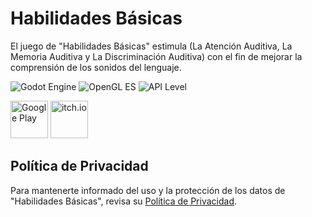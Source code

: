# Habilidades Básicas

El juego de "Habilidades Básicas" estimula (La Atención Auditiva, La Memoria Auditiva y La Discriminación Auditiva) con el fin de mejorar la comprensión de los sonidos del lenguaje.

![Godot Engine](https://img.shields.io/badge/Godot%20Engine-v3.2.3-blue)
![OpenGL ES](https://img.shields.io/badge/OpenGL%20ES-v3.0-blue)
![API Level](https://img.shields.io/badge/API%20Level-29-blue)

<p align="left">
  <a href="https://play.google.com/store/apps/details?id=org.godotengine.habilidadesbasicas" target="_blank"><img src="https://gist.githubusercontent.com/calistomichel/c3f8c1d55bff39e606c0be5e3b400886/raw/5afed4ae3494a575cc1e93cee5e00adeb6aa82b4/google-play-badge.png" alt="Google Play" height="60"></a>
  <a href="https://laloinsane.itch.io/habilidades-basicas" target="_blank"><img src="https://gist.githubusercontent.com/calistomichel/30c878ad6e235ef6e1045897b1ecf13c/raw/727503c1bc8a549f2618d765b054d5aec1a26152/itch-badge-color.svg" alt="itch.io" height="60"></a>
</p>

## Política de Privacidad

Para mantenerte informado del uso y la protección de los datos de "Habilidades Básicas", revisa su [Política de Privacidad](https://calistomichel.github.io/habilidades-basicas/index.html).